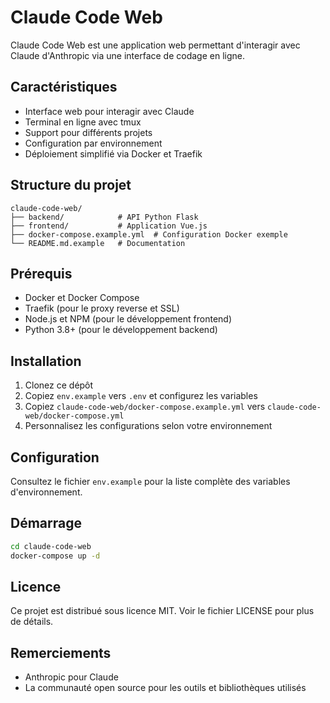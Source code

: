 # Claude Code Web

Claude Code Web est une application web permettant d'interagir avec Claude d'Anthropic via une interface de codage en ligne.

## Caractéristiques

- Interface web pour interagir avec Claude
- Terminal en ligne avec tmux
- Support pour différents projets
- Configuration par environnement
- Déploiement simplifié via Docker et Traefik

## Structure du projet

```
claude-code-web/
├── backend/            # API Python Flask
├── frontend/           # Application Vue.js
├── docker-compose.example.yml  # Configuration Docker exemple
└── README.md.example   # Documentation
```

## Prérequis

- Docker et Docker Compose
- Traefik (pour le proxy reverse et SSL)
- Node.js et NPM (pour le développement frontend)
- Python 3.8+ (pour le développement backend)

## Installation

1. Clonez ce dépôt
2. Copiez `env.example` vers `.env` et configurez les variables
3. Copiez `claude-code-web/docker-compose.example.yml` vers `claude-code-web/docker-compose.yml`
4. Personnalisez les configurations selon votre environnement

## Configuration

Consultez le fichier `env.example` pour la liste complète des variables d'environnement.

## Démarrage

```bash
cd claude-code-web
docker-compose up -d
```

## Licence

Ce projet est distribué sous licence MIT. Voir le fichier LICENSE pour plus de détails.

## Remerciements

- Anthropic pour Claude
- La communauté open source pour les outils et bibliothèques utilisés
